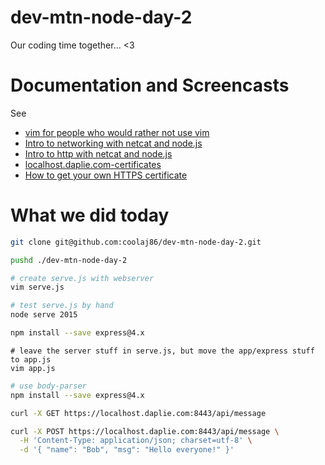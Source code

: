 dev-mtn-node-day-2
==================

Our coding time together... &lt;3

Documentation and Screencasts
=====

See
  * [vim for people who would rather not use vim](https://coolaj86.com/articles/vim-for-people-who-dont-want-to-use-vim.html)
  * [Intro to networking with netcat and node.js](https://coolaj86.com/articles/intro-to-networking-with-netcat-and-nodejs.html)
  * [Intro to http with netcat and node.js](https://coolaj86.com/articles/intro-to-http-with-netcat-node-connect.html)
  * [localhost.daplie.com-certificates](https://github.com/Daplie/localhost.daplie.com-certificates)
  * [How to get your own HTTPS certificate](https://coolaj86.com/articles/how-to-create-a-csr-for-https-tls-ssl-rsa-pems/)

What we did today
===========

```bash
git clone git@github.com:coolaj86/dev-mtn-node-day-2.git

pushd ./dev-mtn-node-day-2

# create serve.js with webserver
vim serve.js

# test serve.js by hand
node serve 2015
```

```bash
npm install --save express@4.x
```

```
# leave the server stuff in serve.js, but move the app/express stuff to app.js
vim app.js
```

```bash
# use body-parser
npm install --save express@4.x
```

```bash
curl -X GET https://localhost.daplie.com:8443/api/message

curl -X POST https://localhost.daplie.com:8443/api/message \
  -H 'Content-Type: application/json; charset=utf-8' \
  -d '{ "name": "Bob", "msg": "Hello everyone!" }'
```
